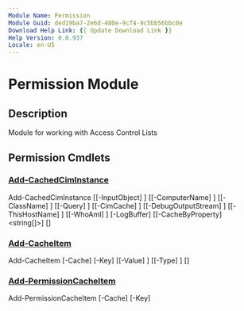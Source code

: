 ```yaml
---
Module Name: Permission
Module Guid: ded19ba7-2e6d-480e-9cf4-9c5bb56bbc0e
Download Help Link: {{ Update Download Link }}
Help Version: 0.0.937
Locale: en-US
---
```


# Permission Module
## Description
Module for working with Access Control Lists
## Permission Cmdlets
### [Add-CachedCimInstance](Add-CachedCimInstance.md)

Add-CachedCimInstance [[-InputObject] <Object>] [[-ComputerName] <string>] [[-ClassName] <string>] [[-Query] <string>] [[-CimCache] <hashtable>] [[-DebugOutputStream] <string>] [[-ThisHostName] <string>] [[-WhoAmI] <string>] [-LogBuffer] <ref> [[-CacheByProperty] <string[]>] [<CommonParameters>]

### [Add-CacheItem](Add-CacheItem.md)

Add-CacheItem [-Cache] <hashtable> [-Key] <Object> [[-Value] <Object>] [[-Type] <type>] [<CommonParameters>]

### [Add-PermissionCacheItem](Add-PermissionCacheItem.md)

Add-PermissionCacheItem [-Cache] <ref> [-Key] <Object> [[-Value] <Object>] [[-Type] <type>] [<CommonParameters>]

### [ConvertTo-ItemBlock](ConvertTo-ItemBlock.md)

ConvertTo-ItemBlock [[-ItemPermissions] <Object>]

### [ConvertTo-PermissionFqdn](ConvertTo-PermissionFqdn.md)

ConvertTo-PermissionFqdn [[-ComputerName] <string>] [[-ThisHostname] <string>] [[-WhoAmI] <string>] [[-Cache] <ref>]

### [Expand-Permission](Expand-Permission.md)

Expand-Permission [[-SplitBy] <string[]>] [[-GroupBy] <string>] [[-Children] <hashtable>] [[-ThisHostName] <string>] [[-WhoAmI] <string>] [[-DebugOutputStream] <string>] [[-ProgressParentId] <int>] [-Cache] <ref> [<CommonParameters>]

### [Expand-PermissionTarget](Expand-PermissionTarget.md)

Expand-PermissionTarget [[-RecurseDepth] <int>] [[-ThreadCount] <ushort>] [[-DebugOutputStream] <string>] [[-ThisHostname] <string>] [[-WhoAmI] <string>] [[-ProgressParentId] <int>] [[-Cache] <ref>]

### [Find-CachedCimInstance](Find-CachedCimInstance.md)

Find-CachedCimInstance [[-ComputerName] <string>] [[-Key] <string>] [[-CimCache] <hashtable>] [[-Log] <hashtable>] [[-CacheToSearch] <string[]>]

### [Find-ResolvedIDsWithAccess](Find-ResolvedIDsWithAccess.md)

Find-ResolvedIDsWithAccess [[-ItemPath] <Object>] [[-AceGUIDsByPath] <ref>] [[-ACEsByGUID] <ref>] [[-PrincipalsByResolvedID] <ref>]

### [Find-ServerFqdn](Find-ServerFqdn.md)

Find-ServerFqdn [[-Known] <string[]>] [[-ThisFqdn] <string>] [[-ProgressParentId] <int>] [[-ParentCount] <ulong>] [-Cache] <ref> [<CommonParameters>]

### [Format-Permission](Format-Permission.md)

Format-Permission [[-Permission] <psobject>] [[-IgnoreDomain] <string[]>] [[-GroupBy] <string>] [[-FileFormat] <string[]>] [[-OutputFormat] <string>] [[-Culture] <cultureinfo>] [[-ProgressParentId] <int>] [[-Cache] <ref>]

### [Format-TimeSpan](Format-TimeSpan.md)

Format-TimeSpan [[-TimeSpan] <timespan>] [[-UnitsToResolve] <string[]>]

### [Get-AccessControlList](Get-AccessControlList.md)

Get-AccessControlList [[-TargetPath] <hashtable>] [[-ThreadCount] <ushort>] [[-DebugOutputStream] <string>] [[-ThisHostname] <string>] [[-WhoAmI] <string>] [[-ProgressParentId] <int>] [[-WarningCache] <hashtable>] [[-Cache] <ref>] [<CommonParameters>]

### [Get-CachedCimInstance](Get-CachedCimInstance.md)

Get-CachedCimInstance [[-ComputerName] <string>] [[-ClassName] <string>] [[-Namespace] <string>] [[-Query] <string>] [[-DebugOutputStream] <string>] [[-ThisHostName] <string>] [[-ThisFqdn] <string>] [[-WhoAmI] <string>] [-KeyProperty] <string> [[-CacheByProperty] <string[]>] [[-Cache] <ref>] [<CommonParameters>]

### [Get-CachedCimSession](Get-CachedCimSession.md)

Get-CachedCimSession [[-ComputerName] <string>] [[-DebugOutputStream] <string>] [[-ThisHostName] <string>] [[-ThisFqdn] <string>] [[-WhoAmI] <string>] [[-Cache] <ref>]

### [Get-PermissionPrincipal](Get-PermissionPrincipal.md)

Get-PermissionPrincipal [[-DebugOutputStream] <string>] [[-ThreadCount] <int>] [[-ThisFqdn] <string>] [[-ThisHostName] <string>] [[-WhoAmI] <string>] [[-ProgressParentId] <int>] [-Cache] <ref> [[-CurrentDomain] <psobject>] [[-AccountProperty] <string[]>] [-NoGroupMembers] [<CommonParameters>]

### [Get-PermissionTrustedDomain](Get-PermissionTrustedDomain.md)

Get-PermissionTrustedDomain [[-ThisHostname] <string>] [[-WhoAmI] <string>] [[-DebugOutputStream] <string>] [[-Cache] <ref>]

### [Get-PermissionWhoAmI](Get-PermissionWhoAmI.md)

Get-PermissionWhoAmI [[-ThisHostname] <string>]

### [Get-TimeZoneName](Get-TimeZoneName.md)

Get-TimeZoneName [[-Time] <datetime>] [[-TimeZone] <ciminstance>]

### [Initialize-Cache](Initialize-Cache.md)

Initialize-Cache [[-Fqdn] <string[]>] [[-DebugOutputStream] <string>] [[-ThreadCount] <int>] [[-ThisHostName] <string>] [[-ThisFqdn] <string>] [[-WhoAmI] <string>] [[-ProgressParentId] <int>] [[-Cache] <ref>]

### [Invoke-PermissionAnalyzer](Invoke-PermissionAnalyzer.md)

Invoke-PermissionAnalyzer [[-AllowDisabledInheritance] <hashtable>] [[-AccountConvention] <scriptblock>] [[-Cache] <ref>]

### [Invoke-PermissionCommand](Invoke-PermissionCommand.md)

Invoke-PermissionCommand [[-Command] <string>]

### [New-PermissionCache](New-PermissionCache.md)

New-PermissionCache 

### [Out-Permission](Out-Permission.md)

Out-Permission [[-OutputFormat] <string>] [[-GroupBy] <string>] [[-FormattedPermission] <hashtable>]

### [Out-PermissionFile](Out-PermissionFile.md)

Out-PermissionFile [[-ExcludeAccount] <string[]>] [[-ExcludeClass] <string[]>] [[-IgnoreDomain] <Object>] [[-TargetPath] <string[]>] [[-OutputDir] <Object>] [[-WhoAmI] <string>] [[-ThisFqdn] <Object>] [[-StopWatch] <Object>] [[-Title] <Object>] [[-Permission] <Object>] [[-FormattedPermission] <Object>] [[-LogParams] <Object>] [[-RecurseDepth] <Object>] [[-LogFileList] <Object>] [[-ReportInstanceId] <Object>] [[-Detail] <int[]>] [[-Culture] <cultureinfo>] [[-FileFormat] <string[]>] [[-OutputFormat] <string>] [[-GroupBy] <string>] [[-SplitBy] <string[]>] [[-BestPracticeEval] <psobject>] [[-TargetCount] <ulong>] [[-ParentCount] <ulong>] [[-ChildCount] <ulong>] [[-ItemCount] <ulong>] [[-FqdnCount] <ulong>] [[-AclCount] <ulong>] [[-AceCount] <ulong>] [[-IdCount] <ulong>] [[-PrincipalCount] <ulong>] [[-Cache] <ref>] [-NoMembers]

### [Remove-CachedCimSession](Remove-CachedCimSession.md)

Remove-CachedCimSession [[-CimCache] <hashtable>]

### [Resolve-AccessControlList](Resolve-AccessControlList.md)

Resolve-AccessControlList [[-DebugOutputStream] <string>] [[-ThreadCount] <int>] [[-ThisHostName] <string>] [[-ThisFqdn] <string>] [[-WhoAmI] <string>] [[-ProgressParentId] <int>] [[-InheritanceFlagResolved] <string[]>] [-Cache] <ref> [<CommonParameters>]

### [Resolve-PermissionTarget](Resolve-PermissionTarget.md)

Resolve-PermissionTarget [[-TargetPath] <DirectoryInfo[]>] [[-DebugOutputStream] <string>] [[-ThisHostname] <string>] [[-ThisFqdn] <string>] [[-WhoAmI] <string>] [[-Cache] <ref>] [[-ProgressParentId] <int>]

### [Select-PermissionPrincipal](Select-PermissionPrincipal.md)

Select-PermissionPrincipal [[-ExcludeAccount] <string[]>] [[-IncludeAccount] <string[]>] [[-IgnoreDomain] <string[]>] [[-ProgressParentId] <int>] [[-ThisHostName] <string>] [[-WhoAmI] <string>] [[-Cache] <ref>]


